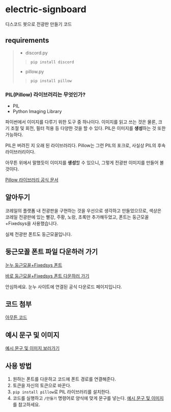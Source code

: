 # electric-signboard
디스코드 봇으로 전광판 만들기 코드

## requirements
> - discord.py
>> `pip install discord` 
> - pillow.py
>> `pip install pillow`


### PIL(Pillow) 라이브러리는 무엇인가?
- PIL
- Python Imaging Library

파이썬에서 이미지를 다루기 위한 도구 중 하나이다.
이미지를 읽고 쓰는 것은 물론, 크기 조절 및 회전, 필터 적용 등 다양한 것을 할 수 있다.
PIL은 이미지를 **생성**하는 것 또한 가능하다.

PIL은 버려진 지 오래 된 라이브러리다.
Pillow는 그런 PIL의 포크로, 사실상 PIL의 후속 라이브러리이다.

아무튼 위에서 말했듯이 이미지를 **생성**할 수 있으니, 그렇게 전광판 이미지를 만들어 볼 것이다.

[Pillow 라이브러리 공식 문서](https://pillow.readthedocs.io/en/stable/)

## 알아두기
코레일의 플랫폼 내 전광판을 구현하는 것을 우선으로 생각하고 만들었으므로, 색상은 코레일 전광판에 있는 빨강, 주황, 노랑, 초록만 추가해두었고, 폰트는 둥근모꼴+Fixedsys을 사용했습니다.

실제 전광판 폰트도 둥근모꼴입니다.

## 둥근모꼴 폰트 파일 다운하러 가기
[눈누 둥근모꼴+Fixedsys 폰트](https://noonnu.cc/font_page/250)

[바로 둥근모꼴+Fixedsys 폰트 다운하러 가기](https://cactus.tistory.com/193)

안심하세요. 눈누 사이트에 연결된 공식 다운로드 페이지입니다.

## 코드 첨부
[아무튼 코드](https://github.com/Rung2ne/electric-signboard/blob/main/app.py)

## 예시 문구 및 이미지
[예시 문구 및 이미지 보러가기](https://github.com/Rung2ne/electric-signboard/blob/main/example.md)

## 사용 방법
1. 원하는 폰트를 다운하고 코드에 폰트 경로를 연결해준다.
2. 토큰을 자신의 토큰으로 바꾼다.
3. `pip install pillow`로 PIL 라이브러리를 설치한다.
4. 코드를 실행하고 `/만들기` 명령어로 양식에 맞게 문구를 넣는다. [예시 문구 및 이미지](https://github.com/Rung2ne/electric-signboard/blob/main/example.md)를 참고하세요.
